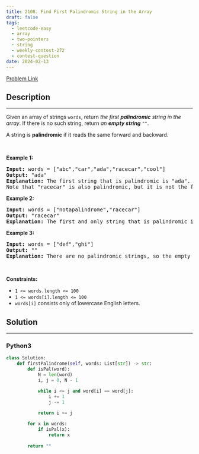 ```yaml
---
title: 2108. Find First Palindromic String in the Array
draft: false
tags: 
  - leetcode-easy
  - array
  - two-pointers
  - string
  - weekly-contest-272
  - contest-question
date: 2024-02-13
---
```


[Problem Link](https://leetcode.com/problems/find-first-palindromic-string-in-the-array/)

## Description

---
<p>Given an array of strings <code>words</code>, return <em>the first <strong>palindromic</strong> string in the array</em>. If there is no such string, return <em>an <strong>empty string</strong> </em><code>&quot;&quot;</code>.</p>

<p>A string is <strong>palindromic</strong> if it reads the same forward and backward.</p>

<p>&nbsp;</p>
<p><strong class="example">Example 1:</strong></p>

<pre>
<strong>Input:</strong> words = [&quot;abc&quot;,&quot;car&quot;,&quot;ada&quot;,&quot;racecar&quot;,&quot;cool&quot;]
<strong>Output:</strong> &quot;ada&quot;
<strong>Explanation:</strong> The first string that is palindromic is &quot;ada&quot;.
Note that &quot;racecar&quot; is also palindromic, but it is not the first.
</pre>

<p><strong class="example">Example 2:</strong></p>

<pre>
<strong>Input:</strong> words = [&quot;notapalindrome&quot;,&quot;racecar&quot;]
<strong>Output:</strong> &quot;racecar&quot;
<strong>Explanation:</strong> The first and only string that is palindromic is &quot;racecar&quot;.
</pre>

<p><strong class="example">Example 3:</strong></p>

<pre>
<strong>Input:</strong> words = [&quot;def&quot;,&quot;ghi&quot;]
<strong>Output:</strong> &quot;&quot;
<strong>Explanation:</strong> There are no palindromic strings, so the empty string is returned.
</pre>

<p>&nbsp;</p>
<p><strong>Constraints:</strong></p>

<ul>
	<li><code>1 &lt;= words.length &lt;= 100</code></li>
	<li><code>1 &lt;= words[i].length &lt;= 100</code></li>
	<li><code>words[i]</code> consists only of lowercase English letters.</li>
</ul>


## Solution

---
### Python3
``` py title='find-first-palindromic-string-in-the-array'
class Solution:
    def firstPalindrome(self, words: List[str]) -> str:
        def isPal(word):
            N = len(word)
            i, j = 0, N - 1

            while i <= j and word[i] == word[j]:
                i += 1
                j -= 1
            
            return i >= j

        for x in words:
            if isPal(x):
                return x
                
        return ""
```

